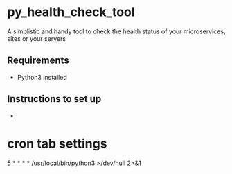 # py_health_check_tool
A simplistic and handy tool to check the health status of your microservices, sites or your servers

## Requirements
- Python3 installed

## Instructions to set up
- 

# cron tab settings
5 * * * * /usr/local/bin/python3 >/dev/null 2>&1
